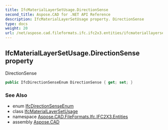 ```yaml
---
title: IfcMaterialLayerSetUsage.DirectionSense
second_title: Aspose.CAD for .NET API Reference
description: IfcMaterialLayerSetUsage property. DirectionSense
type: docs
weight: 20
url: /net/aspose.cad.fileformats.ifc.ifc2x3.entities/ifcmateriallayersetusage/directionsense/
---
```

## IfcMaterialLayerSetUsage.DirectionSense property

DirectionSense

```csharp
public IfcDirectionSenseEnum DirectionSense { get; set; }
```

### See Also

* enum [IfcDirectionSenseEnum](../../../aspose.cad.fileformats.ifc.ifc2x3.types/ifcdirectionsenseenum/)
* class [IfcMaterialLayerSetUsage](../)
* namespace [Aspose.CAD.FileFormats.Ifc.IFC2X3.Entities](../../ifcmateriallayersetusage/)
* assembly [Aspose.CAD](../../../)


